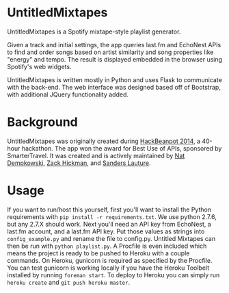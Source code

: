 UntitledMixtapes
================

UntitledMixtapes is a Spotify mixtape-style playlist generator.

Given a track and initial settings, the app queries last.fm and EchoNest APIs to find and order songs based on artist similarity and song properties like "energy" and tempo. The result is displayed embedded in the browser using Spotify's web widgets.

UntitledMixtapes is written mostly in Python and uses Flask to communicate with the back-end. The web interface was designed based off of Bootstrap, with additional JQuery functionality added.


Background
==========

UntitledMixtapes was originally created during [HackBeanpot 2014](http://www.hackbeanpot.com/), a 40-hour hackathon. The app won the award for Best Use of APIs, sponsored by SmarterTravel. It was created and is actively maintained by [Nat Dempkowski](https://github.com/natdempk), [Zack Hickman](https://github.com/zdhickman), and [Sanders Lauture](https://github.com/golf1052).

Usage
=====
If you want to run/host this yourself, first you'll want to install the Python requirements with `pip install -r requirements.txt`. We use python 2.7.6, but any 2.7.X should work. Next you'll need an API key from EchoNest, a last.fm account, and a last.fm API key. Put those values as strings into `config_example.py` and rename the file to config.py. Untitled Mixtapes can then be run with `python playlist.py`. A Procfile is even included which means the project is ready to be pushed to Heroku with a couple commands. On Heroku, gunicorn is required as specified by the Procfile. You can test gunicorn is working locally if you have the Heroku Toolbelt installed by running `foreman start`. To deploy to Heroku you can simply run `heroku create` and `git push heroku master`.
